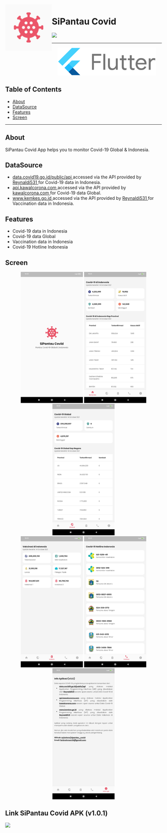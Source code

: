 <img align="left" width="150" src="https://github.com/ayisrhmn/sipantau_covid/blob/master/assets/icon_launcher/sipantau_covid.png?raw=true" alt="Project App Icon">

# SiPantau Covid

<a href="https://flutter.dev/">
  <img src="https://img.shields.io/badge/Flutter-v2.5.1-blue"/>
</a>

---

<p align="center">
    <img src="https://github.com/ayisrhmn/sipantau_covid/blob/master/assets/docs/flutter-logo.png?raw=true" height="90px">
</p>

## Table of Contents

- [About](#About)
- [DataSource](#DataSource)
- [Features](#Features)
- [Screen](#Screen)

---

## About

SiPantau Covid App helps you to monitor Covid-19 Global & Indonesia.

## DataSource

<ul>
  <li>
    <a href="https://data.covid19.go.id/public/api/update.json">
      data.covid19.go.id/public/api
    </a>
    accessed via the API provided by
    <a href="https://github.com/Reynadi531/api-covid19-indonesia-v2">
      Reynaldi531
    </a>
    for Covid-19 data in Indonesia.
  </li>
  <li>
    <a href="https://api.kawalcorona.com">
      api.kawalcorona.com
    </a>
    accessed via the API provided by
    <a href="https://kawalcorona.com">
      kawalcorona.com
    </a>
    for Covid-19 data Global.
  </li>
  <li>
    <a href="https://www.kemkes.go.id">
      www.kemkes.go.id
    </a>
    accessed via the API provided by
    <a href="https://github.com/Reynadi531/vaksincovid19-api">
      Reynaldi531
    </a>
    for Vaccination data in Indonesia.
  </li>
</ul>

## Features

- Covid-19 data in Indonesia
- Covid-19 data Global
- Vaccination data in Indonesia
- Covid-19 Hotline Indonesia

## Screen

<div align="center">

<img src="https://github.com/ayisrhmn/sipantau_covid/blob/master/assets/docs/ss-1-new.jpg?raw=true" width="200" padding="100"/>
<img src="https://github.com/ayisrhmn/sipantau_covid/blob/master/assets/docs/ss-2-new.jpg?raw=true" width="200" padding="100"/>
<img src="https://github.com/ayisrhmn/sipantau_covid/blob/master/assets/docs/ss-3-new.jpg?raw=true" width="200" padding="100"/>

</div>

<div align="center">

<img src="https://github.com/ayisrhmn/sipantau_covid/blob/master/assets/docs/ss-4-new.jpg?raw=true" width="200" padding="100"/>
<img src="https://github.com/ayisrhmn/sipantau_covid/blob/master/assets/docs/ss-5-new.jpg?raw=true" width="200" padding="100"/>
<img src="https://github.com/ayisrhmn/sipantau_covid/blob/master/assets/docs/ss-6-new.jpg?raw=true" width="200" padding="100"/>

</div>

## Link SiPantau Covid APK (v1.0.1)

<a href="https://drive.google.com/file/d/1e2up1-pzTrUIFQwtjhvFiMMxRGtFOrha/view?usp=sharing">
  <img src="https://img.shields.io/badge/Download%20on-Google%20Drive-gold.svg?style=popout&logo=google-drive"/>
</a>
